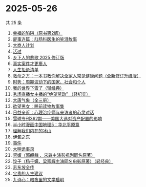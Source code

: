 # 2025-05-26

共 25 条

<!-- BEGIN WEREAD -->
<!-- 最后更新时间 2025-05-26 03:06:47 +0800 -->
1. [幸福的陷阱（原书第2版）](https://weread.qq.com/web/bookDetail/e5732ef0813ab863fg01832b)
1. [屁事连篇：肛肠科医生的笑泪故事](https://weread.qq.com/web/bookDetail/b5832020813ab9ef6g013388)
1. [大商人计划](https://weread.qq.com/web/bookDetail/54a328e0813ab9411g010c92)
1. [活过](https://weread.qq.com/web/bookDetail/6d832730813ab9f00g015126)
1. [乡下人的悲歌 2025 修订版](https://weread.qq.com/web/bookDetail/07c3257071e36beb07c3f27)
1. [真实案件才更瘆人](https://weread.qq.com/web/bookDetail/ab232020813ab9f2fg01569c)
1. [人生拒绝清单](https://weread.qq.com/web/bookDetail/dc732740813ab9f00g0145b0)
1. [救命之方：一本书教你解决全家人常见健康问题（全新修订升级版）](https://weread.qq.com/web/bookDetail/256324d0718c1f8525657dc)
1. [时势：周期波动下的国家、社会和个人](https://weread.qq.com/web/bookDetail/95332ad0813ab8705g016ce7)
1. [我的世界下雪了（轻经典）](https://weread.qq.com/web/bookDetail/93b32df0813ab9f40g01960a)
1. [秀场直播女主播的“绝望劳动” （轻纪实）](https://weread.qq.com/web/bookDetail/2a332240813ab9f13g01102a)
1. [大唐气象（全三册）](https://weread.qq.com/web/bookDetail/c79326b0813ab9f22g017f54)
1. [欲望男女：睡前读物故事集](https://weread.qq.com/web/bookDetail/d8432fa0813ab9ee8g0179f4)
1. [日益亲近：心理治疗师与来访者的心灵对话](https://weread.qq.com/web/bookDetail/af632f80813ab9e63g014043)
1. [雪球专刊362期——美国大选对资产配置的影响](https://weread.qq.com/web/bookDetail/18732520813ab9778g0184b1)
1. [半小时漫画中国地理5：华北平原篇](https://weread.qq.com/web/bookDetail/86d32640813ab9f27g015cb8)
1. [理解我们内在的冰山](https://weread.qq.com/web/bookDetail/80132f80813ab99aeg019b95)
1. [伊甸之东](https://weread.qq.com/web/bookDetail/fc332560813ab9f00g0174d0)
1. [事件](https://weread.qq.com/web/bookDetail/d1132fa0813ab9c2ag017b50)
1. [大明诡事录](https://weread.qq.com/web/bookDetail/559327d0813ab9ef6g01874f)
1. [赘婿（郭麒麟 、宋轶主演影视剧同名原著）](https://weread.qq.com/web/bookDetail/15032af05753441501f9930)
1. [饺子（杨千嬅、梁家辉主演同名电影原著）（轻经典）](https://weread.qq.com/web/bookDetail/40532a20813ab9f06g012d1c)
1. [苏东坡全传](https://weread.qq.com/web/bookDetail/98c32cc07274f26798cc872)
1. [宝贵的人生建议](https://weread.qq.com/web/bookDetail/a2c32190813ab822fg014a9a)
1. [九诗心：暗夜里的文学启明](https://weread.qq.com/web/bookDetail/f7e32280813ab9eb3g015d98)
<!-- END WEREAD -->